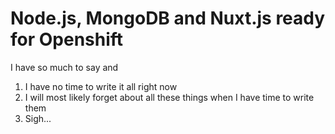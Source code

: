 # Node.js, MongoDB and Nuxt.js ready for Openshift
I have so much to say and
1. I have no time to write it all right now
2. I will most likely forget about all these things when I have time to write them
3. Sigh...
